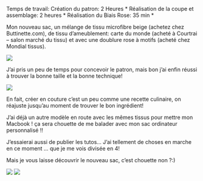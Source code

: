Temps de travail: Création du patron: 2 Heures * Réalisation de la coupe et assemblage: 2 heures * Réalisation du Biais Rose: 35 min *

Mon nouveau sac, un mélange de tissu microfibre beige (achetez chez Buttinette.com), de tissu d’ameublement: carte du monde (acheté à Courtrai – salon marché du tissu) et avec une doublure rose à motifs (acheté chez Mondial tissus).

![](/images/posts/sac21.jpg)

J’ai pris un peu de temps pour concevoir le patron, mais bon j’ai enfin réussi à trouver la bonne taille et la bonne technique!

![](/images/posts/sac-a-cabas-tuto.jpg)

En fait, créer en couture c’est un peu comme une recette culinaire, on réajuste jusqu’au moment de trouver le bon ingrédient!

J’ai déjà un autre modèle en route avec les mêmes tissus pour mettre mon Macbook ! ça sera chouette de me balader avec mon sac ordinateur personnalisé !!

J’essaierai aussi de publier les tutos… J’ai tellement de choses en marche en ce moment … que je me vois divisée en 4!

Mais je vous laisse découvrir le nouveau sac, c’est chouette non ?:)

![](/images/posts/sans-titre.jpg)
![](/images/posts/sac42.jpg)
